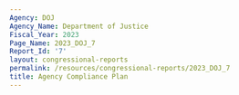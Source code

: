 ```yaml
---
Agency: DOJ
Agency_Name: Department of Justice
Fiscal_Year: 2023
Page_Name: 2023_DOJ_7
Report_Id: '7'
layout: congressional-reports
permalink: /resources/congressional-reports/2023_DOJ_7
title: Agency Compliance Plan
---
```

